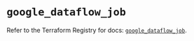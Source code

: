 # `google_dataflow_job`

Refer to the Terraform Registry for docs: [`google_dataflow_job`](https://registry.terraform.io/providers/hashicorp/google/6.44.0/docs/resources/dataflow_job).
